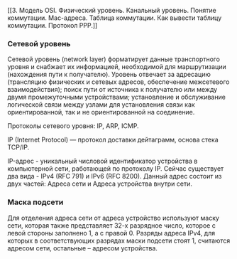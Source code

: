 [[3. Модель OSI. Физический уровень. Канальный уровень. Понятие коммутации. Mac-адреса. Таблица коммутации. Как вывести таблицу коммутации. Протокол PPP.]]

### Сетевой уровень 
Сетевой уровень (network layer) форматирует данные транспортного уровня и снабжает их информацией, необходимой для маршрутизации (нахождения пути к получателю).
Уровень отвечает за адресацию (трансляцию физических и сетевых адресов, обеспечение межсетевого взаимодействия); поиск пути от источника к получателю или между двумя промежуточными устройствами; установление и обслуживание логической связи между узлами для установления связи как ориентированной, так и не ориентированной на соединение.

Протоколы сетевого уровня: IP, ARP, ICMP.

IP (Internet Protocol) — протокол доставки дейтаграмм, основа стека TCP/IP.

IP-адрес - уникальный числовой идентификатор устройства в компьютерной сети, работающей по протоколу IP. Сейчас существует два вида - IPv4 (RFC 791) и IPv6 (RFC 8200).
Данный адрес состоит из двух частей: Адреса сети и Адреса устройства внутри сети.

### Маска подсети
Для отделения адреса сети от адреса устройство используют маску сети, которая также представляет 32-х разрядное число, которое с левой стороны заполнено 1, а с правой 0. Разряды адреса IPv4, для которых в соответствующих разрядах маски подсети стоят 1, считаются адресом сети, остальные – адресом устройства.
